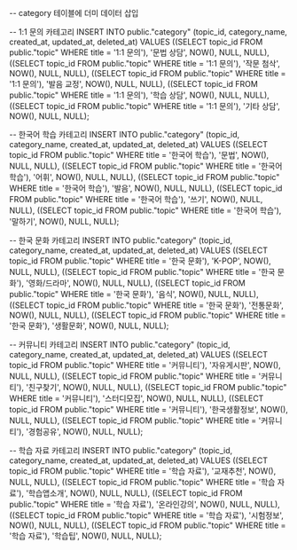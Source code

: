 -- category 테이블에 더미 데이터 삽입

-- 1:1 문의 카테고리
INSERT INTO public."category" (topic_id, category_name, created_at, updated_at, deleted_at) VALUES
((SELECT topic_id FROM public."topic" WHERE title = '1:1 문의'), '문법 상담', NOW(), NULL, NULL),
((SELECT topic_id FROM public."topic" WHERE title = '1:1 문의'), '작문 첨삭', NOW(), NULL, NULL),
((SELECT topic_id FROM public."topic" WHERE title = '1:1 문의'), '발음 교정', NOW(), NULL, NULL),
((SELECT topic_id FROM public."topic" WHERE title = '1:1 문의'), '학습 상담', NOW(), NULL, NULL),
((SELECT topic_id FROM public."topic" WHERE title = '1:1 문의'), '기타 상담', NOW(), NULL, NULL);

-- 한국어 학습 카테고리
INSERT INTO public."category" (topic_id, category_name, created_at, updated_at, deleted_at) VALUES
((SELECT topic_id FROM public."topic" WHERE title = '한국어 학습'), '문법', NOW(), NULL, NULL),
((SELECT topic_id FROM public."topic" WHERE title = '한국어 학습'), '어휘', NOW(), NULL, NULL),
((SELECT topic_id FROM public."topic" WHERE title = '한국어 학습'), '발음', NOW(), NULL, NULL),
((SELECT topic_id FROM public."topic" WHERE title = '한국어 학습'), '쓰기', NOW(), NULL, NULL),
((SELECT topic_id FROM public."topic" WHERE title = '한국어 학습'), '말하기', NOW(), NULL, NULL);

-- 한국 문화 카테고리
INSERT INTO public."category" (topic_id, category_name, created_at, updated_at, deleted_at) VALUES
((SELECT topic_id FROM public."topic" WHERE title = '한국 문화'), 'K-POP', NOW(), NULL, NULL),
((SELECT topic_id FROM public."topic" WHERE title = '한국 문화'), '영화/드라마', NOW(), NULL, NULL),
((SELECT topic_id FROM public."topic" WHERE title = '한국 문화'), '음식', NOW(), NULL, NULL),
((SELECT topic_id FROM public."topic" WHERE title = '한국 문화'), '전통문화', NOW(), NULL, NULL),
((SELECT topic_id FROM public."topic" WHERE title = '한국 문화'), '생활문화', NOW(), NULL, NULL);

-- 커뮤니티 카테고리
INSERT INTO public."category" (topic_id, category_name, created_at, updated_at, deleted_at) VALUES
((SELECT topic_id FROM public."topic" WHERE title = '커뮤니티'), '자유게시판', NOW(), NULL, NULL),
((SELECT topic_id FROM public."topic" WHERE title = '커뮤니티'), '친구찾기', NOW(), NULL, NULL),
((SELECT topic_id FROM public."topic" WHERE title = '커뮤니티'), '스터디모집', NOW(), NULL, NULL),
((SELECT topic_id FROM public."topic" WHERE title = '커뮤니티'), '한국생활정보', NOW(), NULL, NULL),
((SELECT topic_id FROM public."topic" WHERE title = '커뮤니티'), '경험공유', NOW(), NULL, NULL);

-- 학습 자료 카테고리
INSERT INTO public."category" (topic_id, category_name, created_at, updated_at, deleted_at) VALUES
((SELECT topic_id FROM public."topic" WHERE title = '학습 자료'), '교재추천', NOW(), NULL, NULL),
((SELECT topic_id FROM public."topic" WHERE title = '학습 자료'), '학습앱소개', NOW(), NULL, NULL),
((SELECT topic_id FROM public."topic" WHERE title = '학습 자료'), '온라인강의', NOW(), NULL, NULL),
((SELECT topic_id FROM public."topic" WHERE title = '학습 자료'), '시험정보', NOW(), NULL, NULL),
((SELECT topic_id FROM public."topic" WHERE title = '학습 자료'), '학습팁', NOW(), NULL, NULL);
